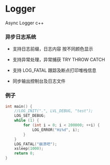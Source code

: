 # Logger

Async Logger  c++

### 异步日志系统
* 支持日志前缀，日志内容 按不同颜色显示

* 支持异常处理，异常捕获 TRY THROW CATCH

* 支持 LOG_FATAL 跟踪及断点打印堆栈信息

* 同步输出控制台及日志文件

### 例子

```c++
int main() {
	//LOG_INIT(".", LVL_DEBUG, "test");
	LOG_SET_DEBUG;
	while (1) {
		for (int i = 0; i < 200000; ++i) {
			LOG_ERROR("Hi%d", i);
		}
	}
	LOG_FATAL("崩溃吧");
	xsleep(1000);
	return 0;
}
```
